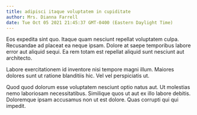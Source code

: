 ```yaml
---
title: adipisci itaque voluptatem in cupiditate
author: Mrs. Dianna Farrell
date: Tue Oct 05 2021 21:45:37 GMT-0400 (Eastern Daylight Time)
---
```

Eos expedita sint quo. Itaque quam nesciunt repellat voluptatem culpa. Recusandae ad placeat ea neque ipsam. Dolore at saepe temporibus labore error aut aliquid sequi. Ea rem totam est repellat aliquid sunt nesciunt aut architecto.

 Labore exercitationem id inventore nisi tempore magni illum. Maiores dolores sunt ut ratione blanditiis hic. Vel vel perspiciatis ut.

 Quod quod dolorum esse voluptatem nesciunt optio natus aut. Ut molestias nemo laboriosam necessitatibus. Similique quos ut aut ex illo labore debitis. Doloremque ipsam accusamus non ut est dolore. Quas corrupti qui qui impedit.